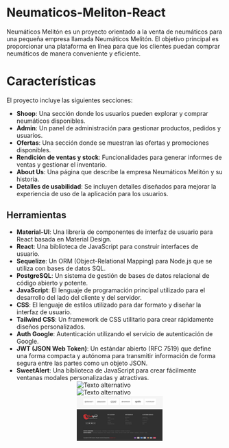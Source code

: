 # Neumaticos-Meliton-React

Neumáticos Melitón es un proyecto orientado a la venta de neumáticos para una pequeña empresa llamada Neumáticos Melitón. El objetivo principal es proporcionar una plataforma en línea para que los clientes puedan comprar neumáticos de manera conveniente y eficiente.

# Características
El proyecto incluye las siguientes secciones:

- **Shoop**: Una sección donde los usuarios pueden explorar y comprar neumáticos disponibles.
- **Admin**: Un panel de administración para gestionar productos, pedidos y usuarios.
- **Ofertas**: Una sección donde se muestran las ofertas y promociones disponibles.
- **Rendición de ventas y stock**: Funcionalidades para generar informes de ventas y gestionar el inventario.
- **About Us**: Una página que describe la empresa Neumáticos Melitón y su historia.
- **Detalles de usabilidad**: Se incluyen detalles diseñados para mejorar la experiencia de uso de la aplicación para los usuarios.

## Herramientas

- **Material-UI**: Una librería de componentes de interfaz de usuario para React basada en Material Design.
- **React**: Una biblioteca de JavaScript para construir interfaces de usuario.
- **Sequelize**: Un ORM (Object-Relational Mapping) para Node.js que se utiliza con bases de datos SQL.
- **PostgreSQL**: Un sistema de gestión de bases de datos relacional de código abierto y potente.
- **JavaScript**: El lenguaje de programación principal utilizado para el desarrollo del lado del cliente y del servidor.
- **CSS**: El lenguaje de estilos utilizado para dar formato y diseñar la interfaz de usuario.
- **Tailwind CSS**: Un framework de CSS utilitario para crear rápidamente diseños personalizados.
- **Auth Google**: Autenticación utilizando el servicio de autenticación de Google.
- **JWT (JSON Web Token)**: Un estándar abierto (RFC 7519) que define una forma compacta y autónoma para transmitir información de forma segura entre las partes como un objeto JSON.
- **SweetAlert**: Una biblioteca de JavaScript para crear fácilmente ventanas modales personalizadas y atractivas.
  <div style="display:flex;flex-direction:column;align-items:center;">
    <img src="./neumaticosMelitonVR/src/assets/img/image.png" alt="Texto alternativo" style="width:200px;">
    <img src="./neumaticosMelitonVR/src/assets/img/image-1.png" alt="Texto alternativo" style="width:200px;">
    <img src="./neumaticosMelitonVR/src/assets/img/image-2.png" alt="Texto alternativo" style="width:200px;">
</div>
